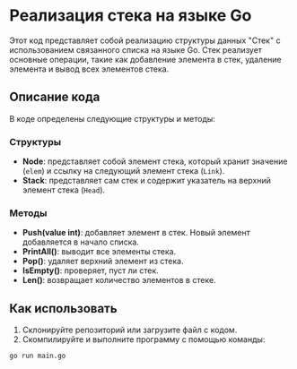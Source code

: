 # Реализация стека на языке Go

Этот код представляет собой реализацию структуры данных "Стек" с использованием связанного списка на языке Go. Стек реализует основные операции, такие как добавление элемента в стек, удаление элемента и вывод всех элементов стека.

## Описание кода

В коде определены следующие структуры и методы:

### Структуры

- **Node**: представляет собой элемент стека, который хранит значение (`elem`) и ссылку на следующий элемент стека (`Link`).
- **Stack**: представляет сам стек и содержит указатель на верхний элемент стека (`Head`).

### Методы

- **Push(value int)**: добавляет элемент в стек. Новый элемент добавляется в начало списка.
- **PrintAll()**: выводит все элементы стека.
- **Pop()**: удаляет верхний элемент из стека.
- **IsEmpty()**: проверяет, пуст ли стек.
- **Len()**: возвращает количество элементов в стеке.

## Как использовать

1. Склонируйте репозиторий или загрузите файл с кодом.
2. Скомпилируйте и выполните программу с помощью команды:

```bash
go run main.go
